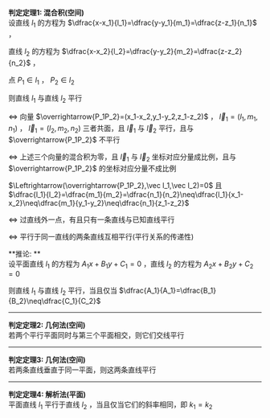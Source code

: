 **判定定理1: 混合积(空间)**  
设直线 $l_1$ 的方程为 $\dfrac{x-x_1}{l_1}=\dfrac{y-y_1}{m_1}=\dfrac{z-z_1}{n_1}$ ，  
  
直线 $l_2$ 的方程为 $\dfrac{x-x_2}{l_2}=\dfrac{y-y_2}{m_2}=\dfrac{z-z_2}{n_2}$ ，  
  
点 $P_1\in l_1$ ， $P_2\in l_2$  
  
则直线 $l_1$ 与直线 $l_2$ 平行  
  
$\Leftrightarrow$ 向量 $\overrightarrow{P_1P_2}=(x_1-x_2,y_1-y_2,z_1-z_2)$ ， $\vec l_1=(l_1,m_1,n_1)$ ， $\vec l_1=(l_2,m_2,n_2)$ 三者共面，且 $\vec l_1$ 与 $\vec l_2$ 平行，且与 $\overrightarrow{P_1P_2}$ 不平行  
  
$\Leftrightarrow$ 上述三个向量的混合积为零，且 $\vec l_1$ 与 $\vec l_2$ 坐标对应分量成比例，且与 $\overrightarrow{P_1P_2}$ 的坐标对应分量不成比例  
  
$\Leftrightarrow(\overrightarrow{P_1P_2},\vec l_1,\vec l_2)=0$ 且 $\dfrac{l_1}{l_2}=\dfrac{m_1}{m_2}=\dfrac{n_1}{n_2}\neq\dfrac{l_1}{x_1-x_2}\neq\dfrac{m_1}{y_1-y_2}\neq\dfrac{n_1}{z_1-z_2}$  
  
$\Leftrightarrow$ 过直线外一点，有且只有一条直线与已知直线平行  
  
$\Leftrightarrow$ 平行于同一直线的两条直线互相平行(平行关系的传递性)  
  
**推论: **  
设平面直线 $l_1$ 的方程为 $A_1x+B_1y+C_1=0$ ，直线 $l_2$ 的方程为 $A_2x+B_2y+C_2=0$  
  
则直线 $l_1$ 与直线 $l_2$ 平行，当且仅当 $\dfrac{A_1}{A_1}=\dfrac{B_1}{B_2}\neq\dfrac{C_1}{C_2}$  
  
---  
  
**判定定理2: 几何法(空间)**  
若两个平行平面同时与第三个平面相交，则它们交线平行  
  
---  
  
**判定定理3: 几何法(空间)**  
若两条直线垂直于同一平面，则这两条直线平行  
  
---  
  
**判定定理4: 解析法(平面)**  
平面直线 $l_1$ 平行于直线 $l_2$ ，当且仅当它们的斜率相同，即 $k_1=k_2$  
